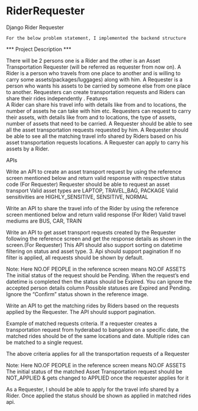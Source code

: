 # RiderRequester
 Django Rider Requester 
 
	For the below problem statement, I implemented the backend structure
	
*** Project Description ***

There will be 2 persons one is a Rider and the other is an Asset Transportation Requester (will be referred as requester from now on). 
A Rider is a person who travels from one place to another and is willing to carry some assets(packages/luggages) along with him. 
A Requester is a person who wants his assets to be carried by someone else from one place to another. 
Requesters can create transportation requests and Riders can share their rides independently
.
Features	
A Rider can share his travel info with details like from and to locations, the number of assets he can take with him etc. 
Requesters can request to carry their assets, with details like from and to locations, the type of assets, number of assets that need to be carried.
A Requester should be able to see all the asset transportation requests requested by him. 
A Requester should be able to see all the matching travel info shared by Riders based on his asset transportation requests locations. 
A Requester can apply to carry his assets by a Rider.

APIs

Write an API to create an asset transport request by using the reference screen mentioned below and return valid response with respective status code (For Requester)
Requester should be able to request an asset transport
Valid asset types are LAPTOP, TRAVEL_BAG, PACKAGE
Valid sensitivities are HIGHLY_SENSITIVE, SENSITIVE, NORMAL
	

Write an API to share the travel info of the Rider by using the reference screen mentioned below and return valid response (For Rider)
Valid travel mediums are BUS, CAR, TRAIN

Write an API to get asset transport requests created by the Requester following the reference screen and get the response details as shown in the screen.(For Requester)
This API should also support
sorting on datetime 
filtering on status and asset type.
3. Api should support pagination
 If no filter is applied, all requests should be shown by default. 


Note: 
Here NO.OF PEOPLE  in the reference screen means NO.OF ASSETS
The initial status of the request should be Pending.
When the request’s end datetime is completed then the status should be Expired.
You can ignore the accepted person details column
Possible statuses are Expired and Pending. Ignore the “Confirm” status shown in the reference image.


Write an API to get the matching rides by Riders based on the requests applied by the Requester. The API should support pagination.

Example of matched requests criteria.
If a requester creates a transportation request from hyderabad to bangalore on a specific date, the matched rides should be of the same locations and date. Multiple rides can be matched to a single request.

The above criteria applies for all the transportation requests of a Requester

Note: 
Here NO.OF PEOPLE in the reference screen means NO.OF ASSETS
The initial status of the matched Asset Transportation request should be NOT_APPLIED & gets changed to APPLIED once the requester applies for it


 As a Requester, I should be able to apply for the travel info shared by a Rider. Once applied the status should be shown as applied in matched rides api. 

